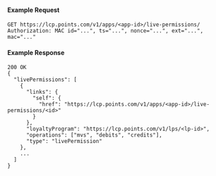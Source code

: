 #### Example Request

    GET https://lcp.points.com/v1/apps/<app-id>/live-permissions/
    Authorization: MAC id="...", ts="...", nonce="...", ext="...", mac="..."

#### Example Response

    200 OK
    {
      "livePermissions": [
        {
          "links": {
            "self": {
              "href": "https://lcp.points.com/v1/apps/<app-id>/live-permissions/<id>"
            }
          },
          "loyaltyProgram": "https://lcp.points.com/v1/lps/<lp-id>",
          "operations": ["mvs", "debits", "credits"],
          "type": "livePermission"
        },
        ...
      ]
    }


